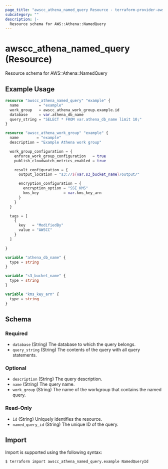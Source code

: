 ```yaml
---
page_title: "awscc_athena_named_query Resource - terraform-provider-awscc"
subcategory: ""
description: |-
  Resource schema for AWS::Athena::NamedQuery
---
```


# awscc_athena_named_query (Resource)

Resource schema for AWS::Athena::NamedQuery

## Example Usage

```terraform
resource "awscc_athena_named_query" "example" {
  name         = "example"
  work_group   = awscc_athena_work_group.example.id
  database     = var.athena_db_name
  query_string = "SELECT * FROM var.athena_db_name limit 10;"
}

resource "awscc_athena_work_group" "example" {
  name        = "example"
  description = "Example Athena work group"

  work_group_configuration = {
    enforce_work_group_configuration   = true
    publish_cloudwatch_metrics_enabled = true

    result_configuration = {
      output_location = "s3://${var.s3_bucket_name}/output/"

      encryption_configuration = {
        encryption_option = "SSE_KMS"
        kms_key           = var.kms_key_arn
      }
    }
  }

  tags = [
    {
      key   = "ModifiedBy"
      value = "AWSCC"
    }
  ]

}

variable "athena_db_name" {
  type = string
}

variable "s3_bucket_name" {
  type = string
}

variable "kms_key_arn" {
  type = string
}
```

<!-- schema generated by tfplugindocs -->
## Schema

### Required

- `database` (String) The database to which the query belongs.
- `query_string` (String) The contents of the query with all query statements.

### Optional

- `description` (String) The query description.
- `name` (String) The query name.
- `work_group` (String) The name of the workgroup that contains the named query.

### Read-Only

- `id` (String) Uniquely identifies the resource.
- `named_query_id` (String) The unique ID of the query.

## Import

Import is supported using the following syntax:

```shell
$ terraform import awscc_athena_named_query.example NamedQueryId
```